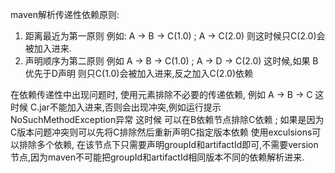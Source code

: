 maven解析传递性依赖原则:
1. 距离最近为第一原则  例如: A -> B -> C(1.0) ;  A -> C(2.0) 则这时候只C(2.0)会被加入进来.
2. 声明顺序为第二原则 例如 A -> B -> C(1.0) ; A -> D -> C(2.0) 这时候,如果 B优先于D声明 则只C(1.0)会被加入进来,反之加入C(2.0)依赖

在依赖传递性中出现问题时, 使用<exclusions><exclusion>元素排除不必要的传递依赖, 例如 A -> B -> C  这时候 C.jar不能加入进来,否则会出现冲突,例如运行提示NoSuchMethodException异常  这时候 可以在B依赖节点排除C依赖 ; 如果是因为C版本问题冲突则可以先将C排除然后重新声明C指定版本依赖
使用exculsions可以排除多个依赖, 在该节点下只需要声明groupId和artifactId即可,不需要version节点,因为maven不可能把groupId和artifactId相同版本不同的依赖解析进来.
